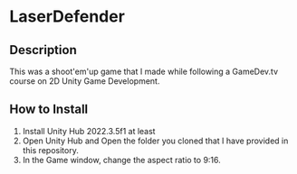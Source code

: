 # LaserDefender

## Description

This was a shoot'em'up game that I made while following a GameDev.tv course on 2D Unity Game Development.

## How to Install

1. Install Unity Hub 2022.3.5f1 at least
2. Open Unity Hub and Open the folder you cloned that I have provided in this repository.
3. In the Game window, change the aspect ratio to 9:16.
